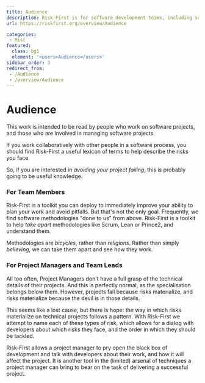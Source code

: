 ```yaml
---
title: Audience
description: Risk-First is for software development teams, including software developers, managers, testers and technical leads.
url: https://riskfirst.org/overview/Audience

categories: 
 - Misc
featured: 
  class: bg1
  element: '<users>Audience</users>'
sidebar_order: 3
redirect_from: 
 - /Audience
 - /overview/Audience
---
```


# Audience 

This work is intended to be read by people who work on software projects, and those who are involved in managing software projects.   

If you work collaboratively with other people in a software process, you should find Risk-First a useful lexicon of terms to help describe the risks you face.

So, if you are interested in _avoiding your project failing_, this is probably going to be useful knowledge.  

### For Team Members

Risk-First is a toolkit you can deploy to immediately improve your ability to plan your work and avoid pitfalls.  But that's not the only goal.  Frequently, we find software methodologies "done to us" from above.  Risk-First is a toolkit to help _take apart_ methodologies like Scrum, Lean or Prince2, and understand them.  

Methodologies are _bicycles_, rather than _religions_.  Rather than simply _believing_, we can take them apart and see how they work.

### For Project Managers and Team Leads

All too often, Project Managers don't have a full grasp of the technical details of their projects.  And this is perfectly normal, as the specialisation belongs below them.  However, projects fail because risks materialize, and risks materialize because the devil is in those details.  

This seems like a lost cause, but there is hope:  the way in which risks materialize on technical projects follows a pattern.  With Risk-First we attempt to name each of these types of risk, which allows for a dialog with developers about which risks they face, and the order in which they should be tackled.    

Risk-First allows a project manager to pry open the black box of development and talk with developers about their work, and how it will affect the project.  It is another tool in the (limited) arsenal of techniques a project manager can bring to bear on the task of delivering a successful project.